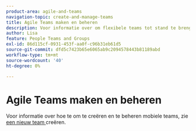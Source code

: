 ```yaml
---
product-area: agile-and-teams
navigation-topic: create-and-manage-teams
title: Agile Teams maken en beheren
description: Voor informatie over om flexibele teams tot stand te brengen en te beheren, zie een flexibel team creëren.
author: Lisa
feature: People Teams and Groups
exl-id: 86d115cf-0931-453f-aa0f-c96b31eb61d5
source-git-commit: dfd5c7423b65e6065ab9c2094578443b81189abd
workflow-type: tm+mt
source-wordcount: '40'
ht-degree: 0%

---
```


# Agile Teams maken en beheren

Voor informatie over hoe te om te creëren en te beheren mobiele teams, zie [ een nieuw team ](../../agile/get-started-with-agile-in-workfront/create-an-agile-team.md) creëren.
